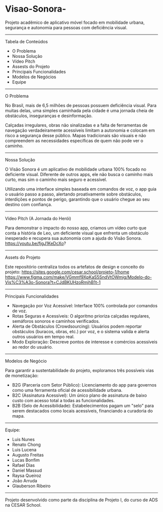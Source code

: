 # Visao-Sonora-
Projeto acadêmico de aplicativo móvel focado em mobilidade urbana, segurança e autonomia para pessoas com deficiência visual.
_____________________________________________________________________________________________________________________________
Tabela de Conteúdos
- O Problema
- Nossa Solução
- Vídeo Pitch
- Assests do Projeto
- Principais Funcionalidades
- Modelos de Negócios
- Equipe
_____________________________________________________________________________________________________________________________
O Problema

No Brasil, mais de 6,5 milhões de pessoas possuem deficiência visual. Para muitas delas, uma simples caminhada pela cidade é uma jornada cheia de obstáculos, inseguranças e desinformação.

Calçadas irregulares, obras não sinalizadas e a falta de ferramentas de navegação verdadeiramente acessíveis limitam a autonomia e colocam em risco a segurança desse público. Mapas tradicionais são visuais e não compreendem as necessidades específicas de quem não pode ver o caminho.
_____________________________________________________________________________________________________________________________

Nossa Solução

O Visão Sonora é um aplicativo de mobilidade urbana 100% focado no deficiente visual. Diferente de outros apps, ele não busca o caminho mais curto, mas sim o caminho mais seguro e acessível.

Utilizando uma interface simples baseada em comandos de voz, o app guia o usuário passo a passo, alertando proativamente sobre obstáculos, interdições e pontos de perigo, garantindo que o usuário chegue ao seu destino com confiança.
_____________________________________________________________________________________________________________________________

Vídeo Pitch (A Jornada do Herói)

Para demonstrar o impacto do nosso app, criamos um vídeo curto que conta a história de Leo, um deficiente visual que enfrenta um obstáculo inesperado e recupera sua autonomia com a ajuda do Visão Sonora.
https://youtu.be/fjgJ1KeDcXo?
_____________________________________________________________________________________________________________________________

Assets do Projeto

Este repositório centraliza todos os artefatos de design e conceito do projeto:
https://sites.google.com/cesar.school/projeto-1/home
https://www.figma.com/make/VGmmf9XpKaS5SndVtOWmig/Modelo-do-Vis%C3%A3o-Sonora?t=CJdBKUHzoRmjhB1t-1
_____________________________________________________________________________________________________________________________

Principais Funcionalidades

- Navegação por Voz Acessível: Interface 100% controlada por comandos de voz.
- Rotas Seguras e Acessíveis: O algoritmo prioriza calçadas regulares, semáforos sonoros e caminhos verificados.
- Alerta de Obstáculos (Crowdsourcing): Usuários podem reportar obstáculos (buracos, obras, etc.) por voz, e o sistema valida e alerta outros usuários em tempo real.
- Modo Exploração: Descreve pontos de interesse e comércios acessíveis ao redor do usuário.
_____________________________________________________________________________________________________________________________

Modelos de Negócio

Para garantir a sustentabilidade do projeto, exploramos três possíveis vias de monetização:
- B2G (Parceria com Setor Público): Licenciamento do app para governos como uma ferramenta oficial de acessibilidade urbana.
- B2C (Assinatura Acessível): Um único plano de assinatura de baixo custo com acesso total a todas as funcionalidades.
- B2B (Selo de Acessibilidade): Estabelecimentos pagam um "selo" para serem destacados como locais acessíveis, financiando a curadoria do mapa.
_____________________________________________________________________________________________________________________________

Equipe:
- Luis Nunes
- Renato Chong
- Luis Lucena
- Augusto Freitas
- Lucas Bonfim
- Rafael Dias
- Daniel Massud
- Raysa Queiroz
- João Arruda
- Glauberson Ribeiro
_____________________________________________________________________________________________________________________________

Projeto desenvolvido como parte da disciplina de Projeto I, do curso de ADS na CESAR School.

